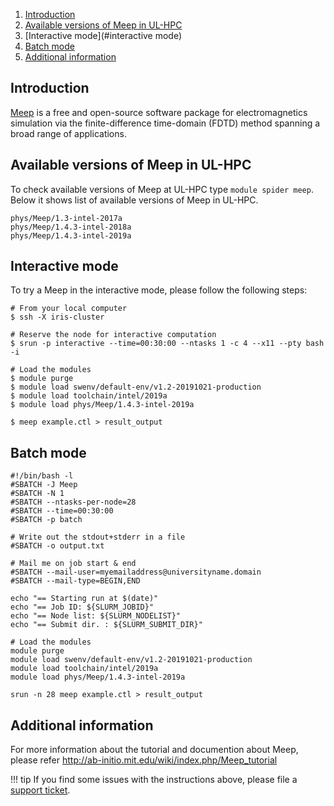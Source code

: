 1. [Introduction](#introduction)
2. [Available versions of Meep in UL-HPC](#available-versions-of-meep-in-ul-hpc)
3. [Interactive mode](#interactive mode)
4. [Batch mode](#batch-mode)
5. [Additional information](#additional-information)

## Introduction
[Meep](https://meep.readthedocs.io/en/latest/) is a free and open-source
software package for electromagnetics simulation via
the finite-difference time-domain (FDTD) method spanning a
broad range of applications.

## Available versions of Meep in UL-HPC
To check available versions of Meep at UL-HPC type `module spider meep`.
Below it shows list of available versions of Meep in UL-HPC.
```shell
phys/Meep/1.3-intel-2017a
phys/Meep/1.4.3-intel-2018a
phys/Meep/1.4.3-intel-2019a
```

## Interactive mode
To try a Meep in the interactive mode, please follow the following steps:

```shell
# From your local computer
$ ssh -X iris-cluster

# Reserve the node for interactive computation
$ srun -p interactive --time=00:30:00 --ntasks 1 -c 4 --x11 --pty bash -i

# Load the modules
$ module purge
$ module load swenv/default-env/v1.2-20191021-production 
$ module load toolchain/intel/2019a
$ module load phys/Meep/1.4.3-intel-2019a

$ meep example.ctl > result_output
```

## Batch mode
```shell
#!/bin/bash -l
#SBATCH -J Meep
#SBATCH -N 1
#SBATCH --ntasks-per-node=28
#SBATCH --time=00:30:00
#SBATCH -p batch

# Write out the stdout+stderr in a file
#SBATCH -o output.txt

# Mail me on job start & end
#SBATCH --mail-user=myemailaddress@universityname.domain
#SBATCH --mail-type=BEGIN,END

echo "== Starting run at $(date)"
echo "== Job ID: ${SLURM_JOBID}"
echo "== Node list: ${SLURM_NODELIST}"
echo "== Submit dir. : ${SLURM_SUBMIT_DIR}"

# Load the modules
module purge
module load swenv/default-env/v1.2-20191021-production 
module load toolchain/intel/2019a
module load phys/Meep/1.4.3-intel-2019a

srun -n 28 meep example.ctl > result_output
```
## Additional information
For more information about the tutorial and documention
about Meep, please refer http://ab-initio.mit.edu/wiki/index.php/Meep_tutorial

!!! tip
    If you find some issues with the instructions above,
    please file a [support ticket](https://hpc.uni.lu/support).